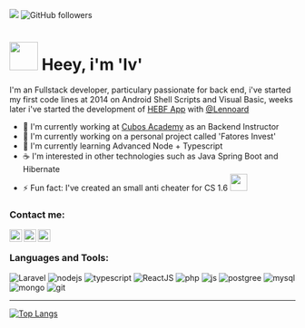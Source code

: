   ![](https://estruyf-github.azurewebsites.net/api/VisitorHit?user=IvsonEmidio&countColorcountColor&countColor=%232979ff)  ![GitHub followers](https://img.shields.io/github/followers/IvsonEmidio?label=Follow&style=social)
<h1><img src="https://64.media.tumblr.com/4244cd7c542dc90a5796b617dcb856ad/7a841b9c90653973-93/s500x750/c28006da8fd47f58fbb6d931aad9d6776cf9ce37.gifv" width="50" /> Heey, i'm 'Iv' </h1>
I'm an Fullstack developer, particulary passionate for back end, i've started my first code lines
 at 2014 on Android Shell Scripts and Visual Basic, weeks later i've started the development of <a href="https://play.google.com/store/apps/details?id=com.androidvip.hebf&hl=pt_BR&gl=US">HEBF App</a> with <a href="https://github.com/Lennoard">@Lennoard</a>
 
<ul>
<li> 🔨 I'm currently working at <a href="https://cubos.academy">Cubos Academy</a> as an Backend Instructor</li>
<li> 🚀 I'm currently working on a personal project called 'Fatores Invest'
<li> 🌱 I'm currently learning Advanced Node + Typescript</li>
<li> ☕ I'm interested in other technologies such as Java Spring Boot and Hibernate</li>
<li> ⚡ Fun fact: I've created an small anti cheater for CS 1.6 <img src="https://media.giphy.com/media/DBExmC2lW7vdm/giphy.gif" width="30" /></li>
</ul>



### Contact me:
[<img align="left" alt="Iv at LinkedIn" width="22px" src="https://raw.githubusercontent.com/peterthehan/peterthehan/master/assets/linkedin.svg" />][linkedin]
[<img align="left" alt="Iv at Discord" width="22px" src="https://raw.githubusercontent.com/peterthehan/peterthehan/master/assets/discord.svg" />][discord]
[<img align="left" alt="Iv at XDA" width="22px" src="https://icons.veryicon.com/png/128/object/material_design_icons/xda-6.png" />][xda]

<br />

### Languages and Tools:
<p>
	 <img alt="Laravel" src="https://img.shields.io/badge/Laravel-FF2D20?style=flat&logo=laravel&logoColor=white" />
	<img alt="nodejs" src=https://img.shields.io/badge/Node.js-43853D?style=flat&logo=node.js&logoColor=white />
	<img alt="typescript" src="https://img.shields.io/badge/TypeScript-007ACC?style=flat&logo=typescript&logoColor=white" />
	<img alt="ReactJS" src="https://img.shields.io/badge/React-20232A?style=flat&logo=react&logoColor=61DAFB" />
  <img alt="php" src=https://img.shields.io/badge/PHP-777BB4?style=flat&logo=php&logoColor=white />
  <img alt="js" src="https://img.shields.io/badge/JavaScript-F7DF1E?style=flat&logo=javascript&logoColor=black" />
	<img alt="postgree" src="https://img.shields.io/badge/PostgreSQL-316192?style=flat&logo=postgresql&logoColor=white" />
	<img alt="mysql" src="https://img.shields.io/badge/MySQL-00000F?style=flat&logo=mysql&logoColor=white" />
  <img alt="mongo" src="https://img.shields.io/badge/MongoDB-4EA94B?style=flat&logo=mongodb&logoColor=white" />
	  <img alt="git" src="https://img.shields.io/badge/-Git-F05032?style=flat&&color=f44336&logo=git&logoColor=white" />
	  
  
</p>

---

[![Top Langs](https://github-readme-stats.vercel.app/api/top-langs/?username=IvsonEmidio&langs_count=8&layout=compact&hide=css&exclude_repo=IdeapadHackintosh&theme=synthwave)](https://github.com/anuraghazra/github-readme-stats)

[linkedin]: https://www.linkedin.com/in/ivson-emidio-621383215/
[xda]: https://forum.xda-developers.com/m/ivsomemidio.5968361/
[discord]: https://discord.gg/dBjcFZG4
